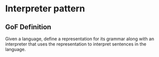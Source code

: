 # Interpreter pattern

## GoF Definition

Given a language, define a representation for its grammar along with an interpreter that uses the representation to interpret sentences in the language.

